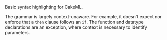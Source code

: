 Basic syntax highlighting for CakeML.

The grammar is largely context-unaware. For example, it doesn't expect nor enforce that a `then` clause follows an `if`. The function and datatype declarations are an exception, where context is necessary to identify parameters.